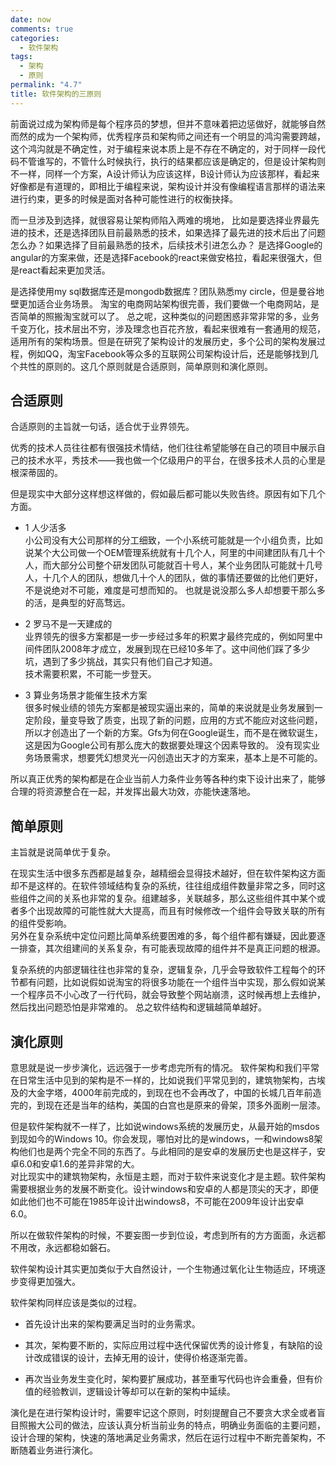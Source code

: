 ```yaml
---
date: now
comments: true
categories:
  - 软件架构
tags:
  - 架构
  - 原则
permalink: "4.7"
title: 软件架构的三原则
---
```

前面说过成为架构师是每个程序员的梦想，但并不意味着把边惩做好，就能够自然而然的成为一个架构师，优秀程序员和架构师之间还有一个明显的鸿沟需要跨越，这个鸿沟就是不确定性，对于编程来说本质上是不存在不确定的，对于同样一段代码不管谁写的，不管什么时候执行，执行的结果都应该是确定的，但是设计架构则不一样，同样一个方案，A设计师认为应该这样，B设计师认为应该那样，看起来好像都是有道理的，即相比于编程来说，架构设计并没有像编程语言那样的语法来进行约束，更多的时候是面对各种可能性进行的权衡抉择。

而一旦涉及到选择，就很容易让架构师陷入两难的境地，
比如是要选择业界最先进的技术，还是选择团队目前最熟悉的技术，如果选择了最先进的技术后出了问题怎么办？如果选择了目前最熟悉的技术，后续技术引进怎么办？
是选择Google的angular的方案来做，还是选择Facebook的react来做安格拉，看起来很强大，但是react看起来更加灵活。

是选择使用my sql数据库还是mongodb数据库？团队熟悉my circle，但是曼谷地壁更加适合业务场景。
淘宝的电商网站架构很完善，我们要做一个电商网站，是否简单的照搬淘宝就可以了。
总之呢，这种类似的问题困惑非常非常的多，业务千变万化，技术层出不穷，涉及理念也百花齐放，看起来很难有一套通用的规范，适用所有的架构场景。但是在研究了架构设计的发展历史，多个公司的架构发展过程，例如QQ，淘宝Facebook等众多的互联网公司架构设计后，还是能够找到几个共性的原则的。这几个原则就是合适原则，简单原则和演化原则。

## 合适原则

合适原则的主旨就一句话，适合优于业界领先。  

优秀的技术人员往往都有很强技术情结，他们往往希望能够在自己的项目中展示自己的技术水平，秀技术——我也做一个亿级用户的平台，在很多技术人员的心里是根深蒂固的。  

但是现实中大部分这样想这样做的，假如最后都可能以失败告终。原因有如下几个方面。

* 1 人少活多  
小公司没有大公司那样的分工细致，一个小系统可能就是一个小组负责，比如说某个大公司做一个OEM管理系统就有十几个人，阿里的中间建团队有几十个人，而大部分公司整个研发团队可能就百十号人，某个业务团队可能就十几号人，十几个人的团队，想做几十个人的团队，做的事情还要做的比他们更好，不是说绝对不可能，难度是可想而知的。
也就是说没那么多人却想要干那么多的活，是典型的好高骛远。
* 2  罗马不是一天建成的  
业界领先的很多方案都是一步一步经过多年的积累才最终完成的，例如阿里中间件团队2008年才成立，发展到现在已经10多年了。这中间他们踩了多少坑，遇到了多少挑战，其实只有他们自己才知道。  
技术需要积累，不可能一步登天。

* 3 算业务场景才能催生技术方案  
很多时候业绩的领先方案都是被现实逼出来的，简单的来说就是业务发展到一定阶段，量变导致了质变，出现了新的问题，应用的方式不能应对这些问题，所以才创造出了一个新的方案。Gfs为何在Google诞生，而不是在微软诞生，这是因为Google公司有那么庞大的数据要处理这个因素导致的。
没有现实业务场景需求，想要凭幻想灵光一闪创造出天才的方案来，基本上是不可能的。

所以真正优秀的架构都是在企业当前人力条件业务等各种约束下设计出来了，能够合理的将资源整合在一起，并发挥出最大功效，亦能快速落地。

## 简单原则

主旨就是说简单优于复杂。  

在现实生活中很多东西都是越复杂，越精细会显得技术越好，但在软件架构这方面却不是这样的。在软件领域结构复杂的系统，往往组成组件数量非常之多，同时这些组件之间的关系也非常的复杂。组建越多，关联越多，那么这些组件其中某个或者多个出现故障的可能性就大大提高，而且有时候修改一个组件会导致关联的所有的组件受影响。  
另外在复杂系统中定位问题比简单系统要困难的多，每个组件都有嫌疑，因此要逐一排查，其次组建间的关系复杂，有可能表现故障的组件并不是真正问题的根源。

复杂系统的内部逻辑往往也非常的复杂，逻辑复杂，几乎会导致软件工程每个的环节都有问题，比如说假如说淘宝的将很多功能在一个组件当中实现，那么假如说某一个程序员不小心改了一行代码，就会导致整个网站崩溃，这时候再想上去维护，然后找出问题恐怕是非常难的。
总之软件结构和逻辑越简单越好。

## 演化原则

意思就是说一步步演化，远远强于一步考虑完所有的情况。
软件架构和我们平常在日常生活中见到的架构是不一样的，比如说我们平常见到的，建筑物架构，古埃及的大金字塔，4000年前完成的，到现在也不会再改了，中国的长城几百年前造完的，到现在还是当年的结构，美国的白宫也是原来的骨架，顶多外面刷一层漆。

但是软件架构就不一样了，比如说windows系统的发展历史，从最开始的msdos到现如今的Windows 10。你会发现，哪怕对比的是windows，一和windows8架构他们也是两个完全不同的东西了。与此相同的是安卓的发展历史也是这样子，安卓6.0和安卓1.6的差异非常的大。  
对比现实中的建筑物架构，永恒是主题，而对于软件来说变化才是主题。软件架构需要根据业务的发展不断变化。设计windows和安卓的人都是顶尖的天才，即便如此他们也不可能在1985年设计出windows8，不可能在2009年设计出安卓6.0。

所以在做软件架构的时候，不要妄图一步到位设，考虑到所有的方方面面，永远都不用改，永远都稳如磐石。  

软件架构设计其实更加类似于大自然设计，一个生物通过氧化让生物适应，环境逐步变得更加强大。

软件架构同样应该是类似的过程。

* 首先设计出来的架构要满足当时的业务需求。  

* 其次，架构要不断的，实际应用过程中迭代保留优秀的设计修复，有缺陷的设计改成错误的设计，去掉无用的设计，使得价格逐渐完善。

* 再次当业务发生变化时，架构要扩展成功，甚至重写代码也许会重叠，但有价值的经验教训，逻辑设计等却可以在新的架构中延续。

演化是在进行架构设计时，需要牢记这个原则，时刻提醒自己不要贪大求全或者盲目照搬大公司的做法，应该认真分析当前业务的特点，明确业务面临的主要问题，设计合理的架构，快速的落地满足业务需求，然后在运行过程中不断完善架构，不断随着业务进行演化。
